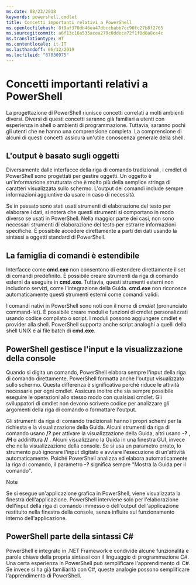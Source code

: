 ```yaml
---
ms.date: 08/23/2018
keywords: powershell,cmdlet
title: Concetti importanti relativi a PowerShell
ms.openlocfilehash: 8f9af370db46ea47dbccbabb7cc90fc27b8f2765
ms.sourcegitcommit: a6f13c16a535acea279c0ddeca72f1f0d8a8ce4c
ms.translationtype: HT
ms.contentlocale: it-IT
ms.lasthandoff: 06/12/2019
ms.locfileid: "67030975"
---
```

# <a name="understanding-important-powershell-concepts"></a>Concetti importanti relativi a PowerShell

La progettazione di PowerShell riunisce concetti correlati a molti ambienti diversi. Diversi di questi concetti saranno già familiari a utenti con esperienza in shell o ambienti di programmazione. Tuttavia, saranno pochi gli utenti che ne hanno una comprensione completa. La comprensione di alcuni di questi concetti assicura un'utile conoscenza generale della shell.

## <a name="output-is-object-based"></a>L'output è basato sugli oggetti

Diversamente dalle interfacce della riga di comando tradizionali, i cmdlet di PowerShell sono progettati per gestire oggetti.
Un oggetto è un'informazione strutturata che è molto più della semplice stringa di caratteri visualizzata sullo schermo. L'output dei comandi include sempre informazioni aggiuntive da usare in caso di necessità.

Se in passato sono stati usati strumenti di elaborazione del testo per elaborare i dati, si noterà che questi strumenti si comportano in modo diverso se usati in PowerShell. Nella maggior parte dei casi, non sono necessari strumenti di elaborazione del testo per estrarre informazioni specifiche. È possibile accedere direttamente a parti dei dati usando la sintassi a oggetti standard di PowerShell.

## <a name="the-command-family-is-extensible"></a>La famiglia di comandi è estendibile

Interfacce come **cmd.exe** non consentono di estendere direttamente il set di comandi predefinito. È possibile creare strumenti da riga di comando esterni da eseguire in **cmd.exe**. Tuttavia, questi strumenti esterni non includono servizi, come l'integrazione della Guida. **cmd.exe** non riconosce automaticamente questi strumenti esterni come comandi validi.

I comandi nativi in PowerShell sono noti con il nome di *cmdlet* (pronunciato command-let). È possibile creare moduli e funzioni di cmdlet personalizzati usando codice compilato o script. I moduli possono aggiungere cmdlet e provider alla shell. PowerShell supporta anche script analoghi a quelli della shell UNIX e ai file batch di **cmd.exe**.

## <a name="powershell-handles-console-input-and-display"></a>PowerShell gestisce l'input e la visualizzazione della console

Quando si digita un comando, PowerShell elabora sempre l'input della riga di comando direttamente. PowerShell formatta anche l'output visualizzato sullo schermo. Questa differenza è significativa perché riduce le attività necessarie per ogni cmdlet. Assicura inoltre che sia sempre possibile eseguire le operazioni allo stesso modo con qualsiasi cmdlet. Gli sviluppatori di cmdlet non devono scrivere codice per analizzare gli argomenti della riga di comando o formattare l'output.

Gli strumenti da riga di comando tradizionali hanno i propri schemi per la richiesta e la visualizzazione della Guida. Alcuni strumenti da riga di comando usano **/?** per attivare la visualizzazione della Guida, altri usano **-?** , **/H** o addirittura **//** . Alcuni visualizzano la Guida in una finestra GUI, invece che nella visualizzazione della console. Se si usa un parametro errato, lo strumento può ignorare l'input digitato e avviare l'esecuzione di un'attività automaticamente.
Poiché PowerShell analizza ed elabora automaticamente la riga di comando, il parametro **-?** significa sempre "Mostra la Guida per il comando".

> [!NOTE]
> Se si esegue un'applicazione grafica in PowerShell, viene visualizzata la finestra dell'applicazione.
> PowerShell interviene solo per l'elaborazione dell'input della riga di comando immesso o dell'output dell'applicazione restituito nella finestra della console, senza influire sul funzionamento interno dell'applicazione.

## <a name="powershell-uses-some-c-syntax"></a>PowerShell parte della sintassi C#

PowerShell è integrato in .NET Framework e condivide alcune funzionalità e parole chiave della propria sintassi con il linguaggio di programmazione C#. Una certa esperienza in PowerShell può semplificare l'apprendimento di C#. Se invece si ha già familiarità con C#, queste analogie possono semplificare l'apprendimento di PowerShell.
